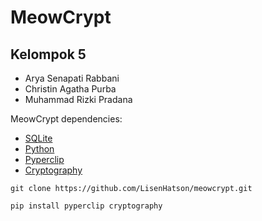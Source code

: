 MeowCrypt
========

## Kelompok 5
- Arya Senapati Rabbani
- Christin Agatha Purba
- Muhammad Rizki Pradana

MeowCrypt dependencies:
- [SQLite](https://sqlite.org/download.html)
- [Python](https://www.python.org/downloads/)
- [Pyperclip](https://pypi.org/project/pyperclip/)
- [Cryptography](https://pypi.org/project/cryptography/)

```
git clone https://github.com/LisenHatson/meowcrypt.git
```

```
pip install pyperclip cryptography
```
